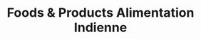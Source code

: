 ---
title: "Foods & Products Alimentation Indienne"
url: /vichy/foods-et-products-alimentation-indienne/
shop: magasin de campagne
---